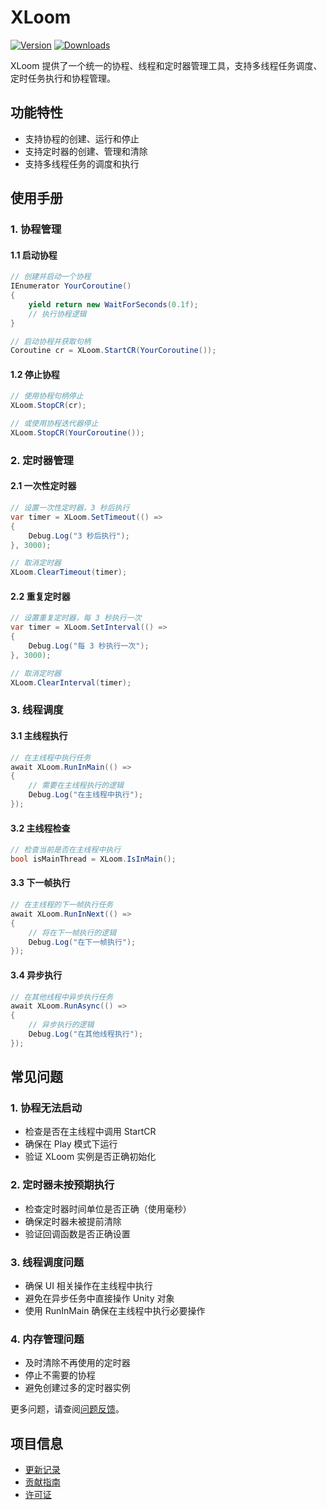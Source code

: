 # XLoom

[![Version](https://img.shields.io/npm/v/ep.u3d.util)](https://www.npmjs.com/package/ep.u3d.util)
[![Downloads](https://img.shields.io/npm/dm/ep.u3d.util)](https://www.npmjs.com/package/ep.u3d.util)

XLoom 提供了一个统一的协程、线程和定时器管理工具，支持多线程任务调度、定时任务执行和协程管理。

## 功能特性

- 支持协程的创建、运行和停止
- 支持定时器的创建、管理和清除
- 支持多线程任务的调度和执行

## 使用手册

### 1. 协程管理

#### 1.1 启动协程
```csharp
// 创建并启动一个协程
IEnumerator YourCoroutine()
{
    yield return new WaitForSeconds(0.1f);
    // 执行协程逻辑
}

// 启动协程并获取句柄
Coroutine cr = XLoom.StartCR(YourCoroutine());
```

#### 1.2 停止协程
```csharp
// 使用协程句柄停止
XLoom.StopCR(cr);

// 或使用协程迭代器停止
XLoom.StopCR(YourCoroutine());
```

### 2. 定时器管理

#### 2.1 一次性定时器
```csharp
// 设置一次性定时器，3 秒后执行
var timer = XLoom.SetTimeout(() => 
{
    Debug.Log("3 秒后执行");
}, 3000);

// 取消定时器
XLoom.ClearTimeout(timer);
```

#### 2.2 重复定时器
```csharp
// 设置重复定时器，每 3 秒执行一次
var timer = XLoom.SetInterval(() => 
{
    Debug.Log("每 3 秒执行一次");
}, 3000);

// 取消定时器
XLoom.ClearInterval(timer);
```

### 3. 线程调度

#### 3.1 主线程执行
```csharp
// 在主线程中执行任务
await XLoom.RunInMain(() => 
{
    // 需要在主线程执行的逻辑
    Debug.Log("在主线程中执行");
});
```

#### 3.2 主线程检查
```csharp
// 检查当前是否在主线程中执行
bool isMainThread = XLoom.IsInMain();
```

#### 3.3 下一帧执行
```csharp
// 在主线程的下一帧执行任务
await XLoom.RunInNext(() => 
{
    // 将在下一帧执行的逻辑
    Debug.Log("在下一帧执行");
});
```

#### 3.4 异步执行
```csharp
// 在其他线程中异步执行任务
await XLoom.RunAsync(() => 
{
    // 异步执行的逻辑
    Debug.Log("在其他线程执行");
});
```

## 常见问题

### 1. 协程无法启动
- 检查是否在主线程中调用 StartCR
- 确保在 Play 模式下运行
- 验证 XLoom 实例是否正确初始化

### 2. 定时器未按预期执行
- 检查定时器时间单位是否正确（使用毫秒）
- 确保定时器未被提前清除
- 验证回调函数是否正确设置

### 3. 线程调度问题
- 确保 UI 相关操作在主线程中执行
- 避免在异步任务中直接操作 Unity 对象
- 使用 RunInMain 确保在主线程中执行必要操作

### 4. 内存管理问题
- 及时清除不再使用的定时器
- 停止不需要的协程
- 避免创建过多的定时器实例

更多问题，请查阅[问题反馈](../CONTRIBUTING.md#问题反馈)。

## 项目信息

- [更新记录](../CHANGELOG.md)
- [贡献指南](../CONTRIBUTING.md)
- [许可证](../LICENSE) 